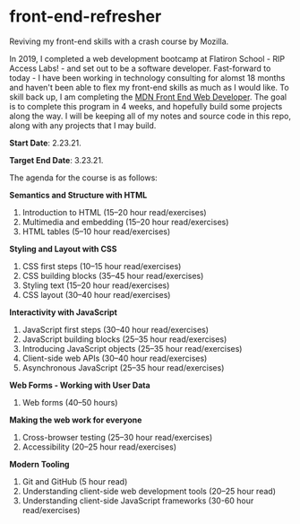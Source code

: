 # front-end-refresher
Reviving my front-end skills with a crash course by Mozilla. 

In 2019, I completed a web development bootcamp at Flatiron School - RIP Access Labs! - and set out to be a software developer. Fast-forward to today - I have been working in technology consulting for alomst 18 months and haven't been able to flex my front-end skills as much as I would like. To skill back up, I am completing the [MDN Front End Web Developer](https://developer.mozilla.org/en-US/docs/Learn/Front-end_web_developer). The goal is to complete this program in 4 weeks, and hopefully build some projects along the way. I will be keeping all of my notes and source code in this repo, along with any projects that I may build. 

**Start Date**: 2.23.21. 

**Target End Date**: 3.23.21. 

The agenda for the course is as follows: 

**Semantics and Structure with HTML**
1. Introduction to HTML (15–20 hour read/exercises)
2. Multimedia and embedding (15–20 hour read/exercises)
3. HTML tables (5–10 hour read/exercises)

**Styling and Layout with CSS**
1. CSS first steps (10–15 hour read/exercises)
2. CSS building blocks (35–45 hour read/exercises)
3. Styling text (15–20 hour read/exercises)
4. CSS layout (30–40 hour read/exercises)

**Interactivity with JavaScript**
1. JavaScript first steps (30–40 hour read/exercises)
2. JavaScript building blocks (25–35 hour read/exercises)
3. Introducing JavaScript objects (25–35 hour read/exercises)
4. Client-side web APIs (30–40 hour read/exercises)
5. Asynchronous JavaScript (25–35 hour read/exercises)

**Web Forms - Working with User Data**
1. Web forms (40–50 hours)

**Making the web work for everyone**
1. Cross-browser testing (25–30 hour read/exercises)
2. Accessibility (20–25 hour read/exercises)

**Modern Tooling**
1. Git and GitHub (5 hour read)
2. Understanding client-side web development tools (20–25 hour read)
3. Understanding client-side JavaScript frameworks (30-60 hour read/exercises)
